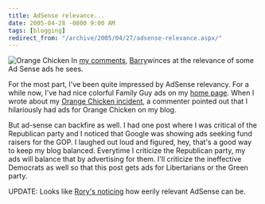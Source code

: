 ```yaml
---
title: AdSense relevance...
date: 2005-04-28 -0800 9:00 AM
tags: [blogging]
redirect_from: "/archive/2005/04/27/adsense-relevance.aspx/"
---
```


![Orange Chicken](/images/OrangeChicken.jpg) In [my
comments](https://haacked.com/archive/2005/04/29/2874.aspx#2876),
[Barry](http://idunno.org/)winces at the relevance of some Ad Sense ads
he sees.

For the most part, I've been quite impressed by AdSense relevancy. For a
while now, I've had nice colorful Family Guy ads on my [home
page](https://haacked.com/). When I wrote about my [Orange Chicken
incident](https://haacked.com/archive/2005/01/27/2038.aspx), a commenter
pointed out that I hilariously had ads for Orange Chicken on my blog.

But ad-sense can backfire as well. I had one post where I was critical
of the Republican party and I noticed that Google was showing ads
seeking fund raisers for the GOP. I laughed out loud and figured, hey,
that's a good way to keep my blog balanced. Everytime I criticize the
Republican party, my ads will balance that by advertising for them. I'll
criticize the ineffective Democrats as well so that this post gets ads
for Libertarians or the Green party.

UPDATE: Looks like [Rory's
noticing](http://neopoleon.com/blog/posts/13943.aspx) how eerily
relevant AdSense can be.

